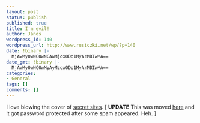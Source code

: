 ```yaml
---
layout: post
status: publish
published: true
title: I'm evil!
author: János
wordpress_id: 140
wordpress_url: http://www.rusiczki.net/wp/?p=140
date: !binary |-
  MjAwMy0wNC0wNCAwMjoxODo1MyArMDIwMA==
date_gmt: !binary |-
  MjAwMy0wNC0wMyAyMzoxODo1MyArMDIwMA==
categories:
- General
tags: []
comments: []
---
```

<p>I love blowing the cover of <a href="http://www.spinform.ro/ofld/" title="Our Friendly Linkdump">secret sites</a>. [ <b>UPDATE</b> This was moved <a href="http://drumandbass.ro">here</a> and it got password protected after some spam appeared. Heh. ]</p>
